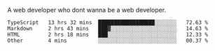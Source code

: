 A web developer who dont wanna be a web developer.

<!--START_SECTION:waka-->

```text
TypeScript   13 hrs 32 mins  ██████████████████░░░░░░░   72.63 %
Markdown     2 hrs 43 mins   ███▓░░░░░░░░░░░░░░░░░░░░░   14.63 %
HTML         2 hrs 18 mins   ███░░░░░░░░░░░░░░░░░░░░░░   12.33 %
Other        4 mins          ░░░░░░░░░░░░░░░░░░░░░░░░░   00.37 %
```

<!--END_SECTION:waka-->
